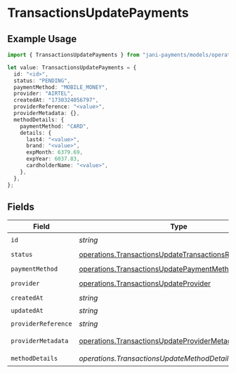 # TransactionsUpdatePayments

## Example Usage

```typescript
import { TransactionsUpdatePayments } from "jani-payments/models/operations";

let value: TransactionsUpdatePayments = {
  id: "<id>",
  status: "PENDING",
  paymentMethod: "MOBILE_MONEY",
  provider: "AIRTEL",
  createdAt: "1730324056797",
  providerReference: "<value>",
  providerMetadata: {},
  methodDetails: {
    paymentMethod: "CARD",
    details: {
      last4: "<value>",
      brand: "<value>",
      expMonth: 6379.69,
      expYear: 6037.83,
      cardholderName: "<value>",
    },
  },
};
```

## Fields

| Field                                                                                                                              | Type                                                                                                                               | Required                                                                                                                           | Description                                                                                                                        |
| ---------------------------------------------------------------------------------------------------------------------------------- | ---------------------------------------------------------------------------------------------------------------------------------- | ---------------------------------------------------------------------------------------------------------------------------------- | ---------------------------------------------------------------------------------------------------------------------------------- |
| `id`                                                                                                                               | *string*                                                                                                                           | :heavy_check_mark:                                                                                                                 | N/A                                                                                                                                |
| `status`                                                                                                                           | [operations.TransactionsUpdateTransactionsResponseStatus](../../models/operations/transactionsupdatetransactionsresponsestatus.md) | :heavy_check_mark:                                                                                                                 | N/A                                                                                                                                |
| `paymentMethod`                                                                                                                    | [operations.TransactionsUpdatePaymentMethod](../../models/operations/transactionsupdatepaymentmethod.md)                           | :heavy_check_mark:                                                                                                                 | N/A                                                                                                                                |
| `provider`                                                                                                                         | [operations.TransactionsUpdateProvider](../../models/operations/transactionsupdateprovider.md)                                     | :heavy_check_mark:                                                                                                                 | N/A                                                                                                                                |
| `createdAt`                                                                                                                        | *string*                                                                                                                           | :heavy_check_mark:                                                                                                                 | N/A                                                                                                                                |
| `updatedAt`                                                                                                                        | *string*                                                                                                                           | :heavy_minus_sign:                                                                                                                 | N/A                                                                                                                                |
| `providerReference`                                                                                                                | *string*                                                                                                                           | :heavy_check_mark:                                                                                                                 | N/A                                                                                                                                |
| `providerMetadata`                                                                                                                 | [operations.TransactionsUpdateProviderMetadata](../../models/operations/transactionsupdateprovidermetadata.md)                     | :heavy_check_mark:                                                                                                                 | Any valid JSON value                                                                                                               |
| `methodDetails`                                                                                                                    | *operations.TransactionsUpdateMethodDetails*                                                                                       | :heavy_check_mark:                                                                                                                 | N/A                                                                                                                                |